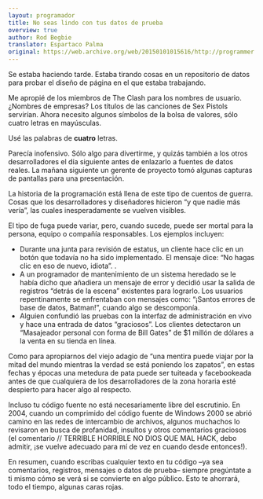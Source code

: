```yaml
---
layout: programador
title: No seas lindo con tus datos de prueba
overview: true
author: Rod Begbie
translator: Espartaco Palma
original: https://web.archive.org/web/20150101015616/http://programmer.97things.oreilly.com/wiki/index.php/Don't_Be_Cute_with_Your_Test_Data
---
```


Se estaba haciendo tarde. Estaba tirando cosas en un repositorio de
datos para probar el diseño de página en el que estaba trabajando.

Me apropié de los miembros de The Clash para los nombres de usuario.
¿Nombres de empresas? Los títulos de las canciones de Sex Pistols
servirían. Ahora necesito algunos símbolos de la bolsa de valores, sólo
cuatro letras en mayúsculas.

Usé las palabras de **cuatro** letras.

Parecía inofensivo. Sólo algo para divertirme, y quizás también a los
otros desarrolladores el día siguiente antes de enlazarlo a fuentes de
datos reales. La mañana siguiente un gerente de proyecto tomó algunas
capturas de pantallas para una presentación.

La historia de la programación está llena de este tipo de cuentos de
guerra. Cosas que los desarrolladores y diseñadores hicieron “y que
nadie más vería”, las cuales inesperadamente se vuelven visibles.

El tipo de fuga puede variar, pero, cuando sucede, puede ser mortal para
la persona, equipo o compañía responsables. Los ejemplos incluyen:

- Durante una junta para revisión de estatus, un cliente hace clic en un
botón que todavía no ha sido implementado. El mensaje dice: “No hagas
clic en eso de nuevo, idiota”. .
- A un programador de mantenimiento de un sistema heredado se le había
dicho que añadiera un mensaje de error y decidió usar la salida de
registros “detrás de la escena” existentes para lograrlo. Los usuarios
repentinamente se enfrentaban con mensajes como: “¡Santos errores de
base de datos, Batman!”, cuando algo se descomponía.
- Alguien confundió las pruebas con la interfaz de administración en vivo
y hace una entrada de datos “graciosos”. Los clientes detectaron un
“Masajeador personal con forma de Bill Gates” de $1 millón de dólares a
la venta en su tienda en línea.

Como para apropiarnos del viejo adagio de “una mentira puede viajar por
la mitad del mundo mientras la verdad se está poniendo los zapatos”, en
estas fechas y épocas una metedura de pata puede ser tuiteada y
facebookeada antes de que cualquiera de los desarrolladores de la zona
horaria esté despierto para hacer algo al respecto.

Incluso tu código fuente no está necesariamente libre del escrutinio. En
2004, cuando un comprimido del código fuente de Windows 2000 se abrió
camino en las redes de intercambio de archivos, algunos muchachos lo
revisaron en busca de profanidad, insultos y otros comentarios graciosos
(el comentario // TERRIBLE HORRIBLE NO DIOS QUE MAL HACK, debo admitir,
¡se vuelve adecuado para mí de vez en cuando desde entonces!).

En resumen, cuando escribas cualquier texto en tu código –ya sea
comentarios, registros, mensajes o datos de prueba– siempre pregúntate a
ti mismo cómo se verá si se convierte en algo público. Esto te ahorrará,
todo el tiempo, algunas caras rojas.
